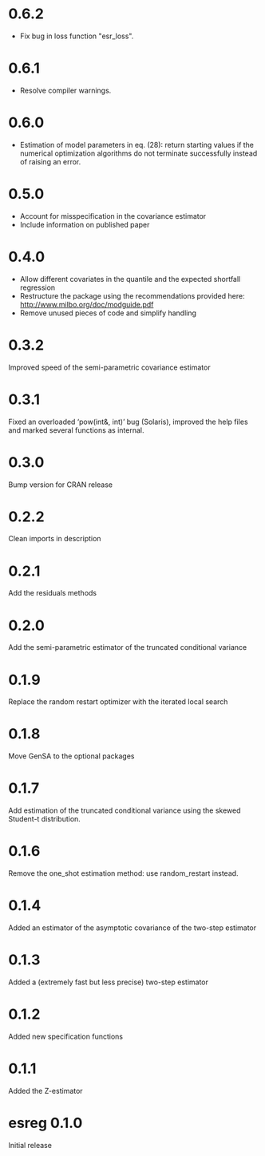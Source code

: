 # 0.6.2
- Fix bug in loss function "esr_loss".

# 0.6.1
- Resolve compiler warnings.

# 0.6.0
- Estimation of model parameters in eq. (28): return starting values if 
  the numerical optimization algorithms do not terminate successfully instead of
  raising an error.

# 0.5.0
- Account for misspecification in the covariance estimator
- Include information on published paper

# 0.4.0
- Allow different covariates in the quantile and the expected shortfall regression
- Restructure the package using the recommendations provided here: http://www.milbo.org/doc/modguide.pdf
- Remove unused pieces of code and simplify handling

# 0.3.2
Improved speed of the semi-parametric covariance estimator

# 0.3.1
Fixed an overloaded ‘pow(int&, int)’ bug (Solaris), improved the help files and marked several functions as internal.

# 0.3.0
Bump version for CRAN release

# 0.2.2
Clean imports in description

# 0.2.1
Add the residuals methods

# 0.2.0
Add the semi-parametric estimator of the truncated conditional variance

# 0.1.9
Replace the random restart optimizer with the iterated local search

# 0.1.8
Move GenSA to the optional packages

# 0.1.7
Add estimation of the truncated conditional variance using the skewed Student-t distribution.

# 0.1.6
Remove the one_shot estimation method: use random_restart instead.

# 0.1.4
Added an estimator of the asymptotic covariance of the two-step estimator

# 0.1.3
Added a (extremely fast but less precise) two-step estimator

# 0.1.2
Added new specification functions

# 0.1.1
Added the Z-estimator

# esreg 0.1.0
Initial release

